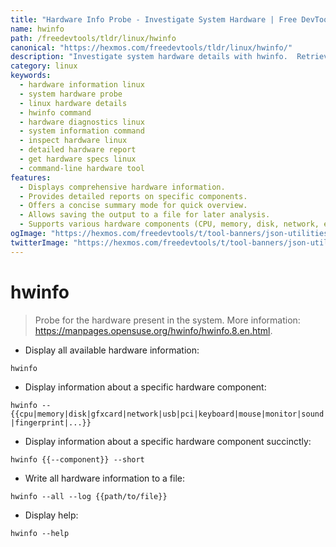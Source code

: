 ```yaml
---
title: "Hardware Info Probe - Investigate System Hardware | Free DevTools"
name: hwinfo
path: /freedevtools/tldr/linux/hwinfo
canonical: "https://hexmos.com/freedevtools/tldr/linux/hwinfo/"
description: "Investigate system hardware details with hwinfo.  Retrieve comprehensive information about CPU, memory, disk, and other components. Free online tool, no registration required."
category: linux
keywords:
  - hardware information linux
  - system hardware probe
  - linux hardware details
  - hwinfo command
  - hardware diagnostics linux
  - system information command
  - inspect hardware linux
  - detailed hardware report
  - get hardware specs linux
  - command-line hardware tool
features:
  - Displays comprehensive hardware information.
  - Provides detailed reports on specific components.
  - Offers a concise summary mode for quick overview.
  - Allows saving the output to a file for later analysis.
  - Supports various hardware components (CPU, memory, disk, network, etc.).
ogImage: "https://hexmos.com/freedevtools/t/tool-banners/json-utilities-banner.png"
twitterImage: "https://hexmos.com/freedevtools/t/tool-banners/json-utilities-banner.png"
---
```


# hwinfo

> Probe for the hardware present in the system.
> More information: <https://manpages.opensuse.org/hwinfo/hwinfo.8.en.html>.

- Display all available hardware information:

`hwinfo`

- Display information about a specific hardware component:

`hwinfo --{{cpu|memory|disk|gfxcard|network|usb|pci|keyboard|mouse|monitor|sound|fingerprint|...}}`

- Display information about a specific hardware component succinctly:

`hwinfo {{--component}} --short`

- Write all hardware information to a file:

`hwinfo --all --log {{path/to/file}}`

- Display help:

`hwinfo --help`
